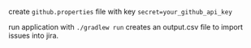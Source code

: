 create `github.properties` file with key `secret=your_github_api_key`

run application with `./gradlew run` creates an output.csv file to import issues into jira.
